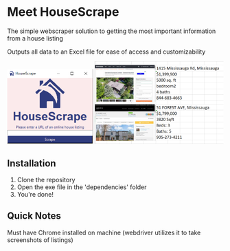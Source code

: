 # Meet HouseScrape
The simple webscraper solution to getting the most important information from a house listing

Outputs all data to an Excel file for ease of access and customizability


<div float = 'center'>
<img src='./resources/screenshot_UI.PNG' width='200'>
<img src='./resources/excel_screenshot.PNG' width='300'>
</div>



## Installation
1. Clone the repository
2. Open the exe file in the 'dependencies' folder
3. You're done!

## Quick Notes
Must have Chrome installed on machine (webdriver utilizes it to take screenshots of listings)
